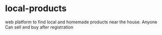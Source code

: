 # local-products
web platform to find local and homemade products near the house. Anyone Can sell and buy after registration
